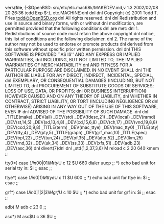 vers(__file__,
	{-$OpenBSD: src/etc/etc.mac68k/MAKEDEV.md,v 1.3 2002/02/08 20:26:36 todd Exp $-},
etc.MACHINE)dnl
dnl
dnl Copyright (c) 2001 Todd T. Fries <todd@OpenBSD.org>
dnl All rights reserved.
dnl
dnl Redistribution and use in source and binary forms, with or without
dnl modification, are permitted provided that the following conditions
dnl are met:
dnl 1. Redistributions of source code must retain the above copyright
dnl    notice, this list of conditions and the following disclaimer.
dnl 2. The name of the author may not be used to endorse or promote products
dnl    derived from this software without specific prior written permission.
dnl
dnl THIS SOFTWARE IS PROVIDED ``AS IS'' AND ANY EXPRESS OR IMPLIED WARRANTIES,
dnl INCLUDING, BUT NOT LIMITED TO, THE IMPLIED WARRANTIES OF MERCHANTABILITY
dnl AND FITNESS FOR A PARTICULAR PURPOSE ARE DISCLAIMED.  IN NO EVENT SHALL
dnl THE AUTHOR BE LIABLE FOR ANY DIRECT, INDIRECT, INCIDENTAL, SPECIAL,
dnl EXEMPLARY, OR CONSEQUENTIAL DAMAGES (INCLUDING, BUT NOT LIMITED TO,
dnl PROCUREMENT OF SUBSTITUTE GOODS OR SERVICES; LOSS OF USE, DATA, OR PROFITS;
dnl OR BUSINESS INTERRUPTION) HOWEVER CAUSED AND ON ANY THEORY OF LIABILITY,
dnl WHETHER IN CONTRACT, STRICT LIABILITY, OR TORT (INCLUDING NEGLIGENCE OR
dnl OTHERWISE) ARISING IN ANY WAY OUT OF THE USE OF THIS SOFTWARE, EVEN IF
dnl ADVISED OF THE POSSIBILITY OF SUCH DAMAGE.
dnl
dnl
_TITLE(make)
_DEV(all)
_DEV(std)
_DEV(fdesc,21)
_DEV(local)
_DEV(ramd)
_DEV(st,14,5)
_DEV(sd,13,4,8)
_DEV(cd,15,6,8)
_DEV(ch,17)
_DEV(vnd,19,8,8)
_DEV(ccd,20,9,8)
_TITLE(term)
_DEV(mac_ttye)
_DEV(mac_tty0)
_TITLE(pty)
_DEV(tty,4)
_DEV(pty,5)
_TITLE(graph)
_DEV(grf_mac,10)
_TITLE(spec)
_DEV(bpf,22)
_DEV(tun,24)
_DEV(pf,35)
_DEV(altq,52)
_DEV(lkm,25)
_DEV(rnd,32)
_DEV(uk,34)
_DEV(ss,33)
_DEV(xfs,51)
_DEV(adb,23)
_DEV(asc,36)
dnl
divert(7)dnl
dnl
_std(1,2,37,3,6)
	M reload	c 2 20 640 kmem
	;;

tty0*)
	case $U in
	00|01)
		M tty$U c 12 $U 660 dialer uucp
		;;
	*)
		echo bad unit for serial tty in: $i
		;;
	esac
	;;

ttye*)
	case $U in
	0|1)
		M ttye$U c 11 $U 600
		;;
	*)
		echo bad unit for ttye in: $i
		;;
	esac
	;;

grf*)
	case $U in
	0|1|2|3)
		M grf$U c 10 $U
		;;
	*)
		echo bad unit for grf in: $i
		;;
	esac
	;;

adb)
	M adb c 23 0
	;;

asc*)
        M asc$U c 36 $U
        ;;
